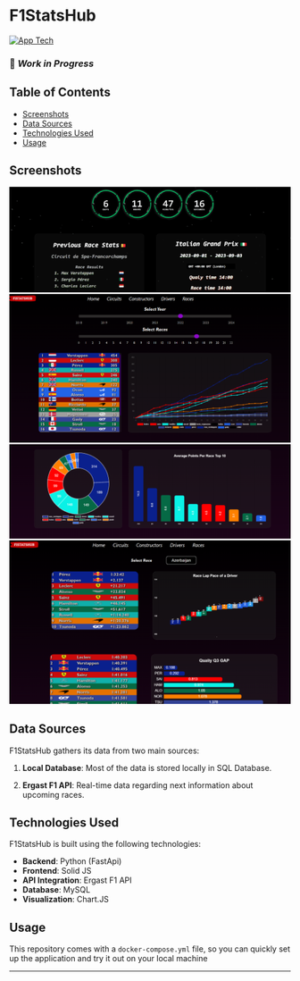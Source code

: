 # F1StatsHub   

[![App Tech](https://skillicons.dev/icons?i=py,fastapi,solidjs,ts,mysql)](https://skillicons.dev)
###   🚧 *Work in Progress*



## Table of Contents

- [Screenshots](#screenshots)
- [Data Sources](#data-sources)
- [Technologies Used](#technologies-used)
- [Usage](#usage)


## Screenshots

<div style="text-align:center;">
  <img src="/img/home.gif" alt="Home Screen">
  <img src="/img/D1.png" alt="Home Screen">
  <img src="/img/D1.5.png" alt="Home Screen">
  <img src="/img/D2.png" alt="Home Screen">
  <!-- <img src="/img/qualy.png" alt="Home Screen"> -->
  <!-- <img src="/img/circuits.png" alt="Home Screen"> -->
</div>



## Data Sources

F1StatsHub gathers its data from two main sources:

1. **Local Database**: Most of the data is stored locally in SQL Database.

2. **Ergast F1 API**: Real-time data regarding next information about upcoming races.



## Technologies Used

F1StatsHub is built using the following technologies:

- **Backend**: Python (FastApi)
- **Frontend**: Solid JS
- **API Integration**: Ergast F1 API
- **Database**: MySQL
- **Visualization**: Chart.JS


## Usage

This repository comes with a `docker-compose.yml` file, so you can quickly set up the application and try it out on your local machine



---